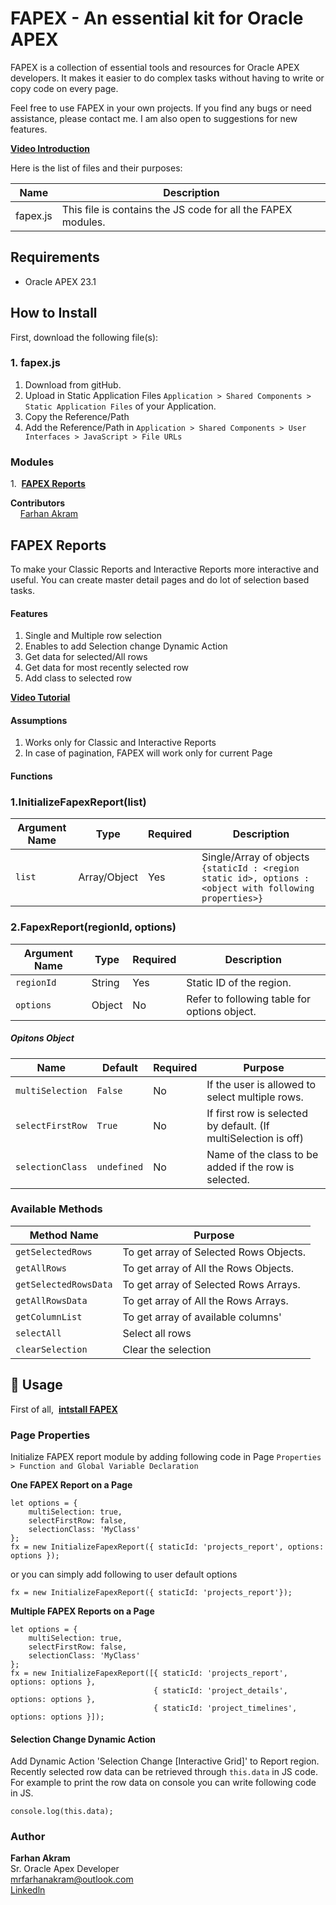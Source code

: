# FAPEX - An essential kit for Oracle APEX
FAPEX is a collection of essential tools and resources for Oracle APEX developers. It makes it easier to do complex tasks without having to write or copy code on every page.

Feel free to use FAPEX in your own projects. If you find any bugs or need assistance, please contact me. I am also open to suggestions for new features.

[**Video Introduction**](https://youtu.be/BpyXpcwmJmI)

Here is the list of files and their purposes:

| Name                     | Description                                                              |
|--------------------------|--------------------------------------------------------------------------|
|fapex.js                  | This file is contains the JS code for all the FAPEX modules.             |


## Requirements
- Oracle APEX 23.1

## How to Install

First, download the following file(s):


### 1. fapex.js
1. Download from gitHub.
2. Upload in Static Application Files `Application > Shared Components > Static Application Files` of your Application.
3. Copy the Reference/Path
4. Add the Reference/Path in `Application > Shared Components > User Interfaces > JavaScript > File URLs`
   
### Modules
1.&nbsp; [**FAPEX Reports**](#fapex-reports)



**Contributors**  
&nbsp;&nbsp;&nbsp;&nbsp;[Farhan Akram](https://www.linkedin.com/in/mrfarhanakram)


## FAPEX Reports
To make your Classic Reports and Interactive Reports more interactive and useful. You can create master detail pages and do lot of selection based tasks.

#### Features
1. Single and Multiple row selection
2. Enables to add Selection change Dynamic Action
3. Get data for selected/All rows
4. Get data for most recently selected row
5. Add class to selected row

[**Video Tutorial**](https://youtu.be/Gbkph4V7dK4)

#### Assumptions
1. Works only for Classic and Interactive Reports
2. In case of pagination, FAPEX will work only for current Page


#### Functions
### 1.InitializeFapexReport(list)
| Argument Name     | Type    | Required   | Description  |            
|-------------------|----------|----------|----------------------|
| `list`            | Array/Object | Yes | Single/Array of objects `{staticId : <region static id>, options : <object with following properties>}` |

### 2.FapexReport(regionId, options)
| Argument Name     | Type    | Required   | Description  |            
|-------------------|----------|----------|----------------------|
| `regionId`        | String | Yes | Static ID of the region. |
| `options`         | Object | No |  Refer to following table for options object.|

##### Opitons Object
| Name                      | Default  | Required|  Purpose                                                     | 
|---------------------------|----------|----------|----------------------------------------------------------------------|
| `multiSelection`         | `False`| No | If the user is allowed to select multiple rows. |
| `selectFirstRow`         | `True`| No| If first row is selected by default. (If multiSelection is off)   |
| `selectionClass`     | `undefined` | No| Name of the class to be added if the row is selected.   |


### Available Methods
| Method Name                | Purpose                                                                        | 
|---------------------------|---------------------------------------------------------------------------------|
| `getSelectedRows`         | To get array of Selected Rows Objects. |
| `getAllRows`              | To get array of All the Rows Objects.   |
| `getSelectedRowsData`     | To get array of Selected Rows Arrays.   |
| `getAllRowsData`          | To get array of All the Rows Arrays.     |
| `getColumnList`           | To get array of available columns'  |
| `selectAll`               | Select all rows     |
| `clearSelection`          | Clear the selection|


## 📖 Usage
First of all,&nbsp; [**intstall FAPEX**](#how-to-intall)

### Page Properties
Initialize FAPEX report module by adding following code in Page `Properties > Function and Global Variable Declaration`

**One FAPEX Report on a Page**
```
let options = {
    multiSelection: true,
    selectFirstRow: false,
    selectionClass: 'MyClass'
};
fx = new InitializeFapexReport({ staticId: 'projects_report', options: options });
````
or you can simply add following to user default options
```
fx = new InitializeFapexReport({ staticId: 'projects_report'});
````
**Multiple FAPEX Reports on a Page**
```
let options = {
    multiSelection: true,
    selectFirstRow: false,
    selectionClass: 'MyClass'
};
fx = new InitializeFapexReport([{ staticId: 'projects_report', options: options },
                                { staticId: 'project_details', options: options },
                                { staticId: 'project_timelines', options: options }]);
```

#### Selection Change Dynamic Action
Add Dynamic Action 'Selection Change [Interactive Grid]' to Report region. Recently selected row data can be retrieved through `this.data` in JS code. For example to print the row data on console you can write following code in JS.

```
console.log(this.data);
```

### Author
**Farhan Akram**  
Sr. Oracle Apex Developer  
mrfarhanakram@outlook.com  
[Linkedln](https://www.linkedin.com/in/mrfarhanakram)

